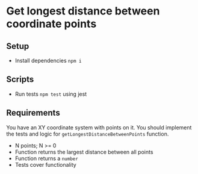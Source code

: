 # Get longest distance between coordinate points


## Setup
- Install dependencies `npm i`

## Scripts
- Run tests `npm test` using jest

## Requirements
You have an XY coordinate system with points on it. You should implement the tests and logic for `getLongestDistanceBetweenPoints` function.

- N points; N >= 0
- Function returns the largest distance between all points
- Function returns a `number`
- Tests cover functionality
